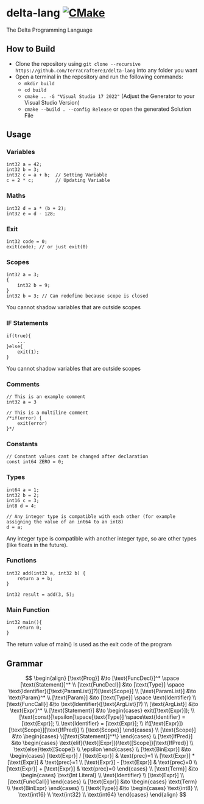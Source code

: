 # delta-lang [![CMake](https://github.com/TerraCraftere3/delta-lang/actions/workflows/cmake_windows.yml/badge.svg)](https://github.com/TerraCraftere3/delta-lang/actions/workflows/cmake_windows.yml)
The Delta Programming Language

## How to Build
- Clone the repository using `git clone --recursive https://github.com/TerraCraftere3/delta-lang` into any folder you want
- Open a terminal in the repository and run the following commands:
    - `mkdir build`
    - `cd build`
    - `cmake .. -G "Visual Studio 17 2022"` (Adjust the Generator to your Visual Studio Version)
    - `cmake --build . --config Release` or open the generated Solution File

## Usage
### Variables
```
int32 a = 42;
int32 b = 3;
int32 c = a + b;  // Setting Variable
c = 2 * c;        // Updating Variable
```

### Maths 
```
int32 d = a * (b + 2);
int32 e = d - 128;
```

### Exit
```
int32 code = 0;
exit(code); // or just exit(0)
```

### Scopes
```
int32 a = 3;
{
    int32 b = 9;
}
int32 b = 3; // Can redefine because scope is closed
```
You cannot shadow variables that are outside scopes

### IF Statements
```
if(true){
    ...
}else{
    exit(1);
}
```
You cannot shadow variables that are outside scopes

### Comments
```
// This is an example comment
int32 a = 3

// This is a multiline comment
/*if(error) {
    exit(error)
}*/
```

### Constants
```
// Constant values cant be changed after declaration
const int64 ZERO = 0;
```

### Types
```
int64 a = 1;
int32 b = 2;
int16 c = 3;
int8 d = 4;

// Any integer type is compatible with each other (for example assigning the value of an int64 to an int8)
d = a;
```
Any integer type is compatible with another integer type, so are other types (like floats in the future).

### Functions
```
int32 add(int32 a, int32 b) {
    return a + b;
}

int32 result = add(3, 5);
```

### Main Function

```
int32 main(){
    return 0;
}
```
The return value of main() is used as the exit code of the program

## Grammar
$$
\begin{align}
[\text{Prog}] &\to [\text{FuncDecl}]^* \space [\text{Statement}]^*
\\
[\text{FuncDecl}] &\to [\text{Type}] \space \text{Identifier}([\text{ParamList}]?)[\text{Scope}]
\\
[\text{ParamList}] &\to \text{Param}^*
\\
[\text{Param}] &\to [\text{Type}] \space \text{Identifier}
\\
[\text{FuncCall}] &\to \text{Identifier}([\text{ArgList}]?)
\\
[\text{ArgList}] &\to \text{Expr}^*
\\
[\text{Statement}] &\to 
\begin{cases}
    exit([\text{Expr}]); 
    \\
    [\text{const}|\epsilon]\space[\text{Type}] \space\text{Identifier} = [\text{Expr}];
    \\
    \text{Identifier} = [\text{Expr}];
    \\
    if([\text{Expr}])[\text{Scope}][\text{IfPred}]
    \\
    [\text{Scope}]
\end{cases}
\\
[\text{Scope}] &\to
\begin{cases}
    \{[\text{Statement}]^*\}
\end{cases}
\\
[\text{IfPred}] &\to
\begin{cases}
    \text{elif}(\text{[Expr]})\text{[Scope]}[\text{IfPred}]
    \\
    \text{else}\text{[Scope]}
    \\
    \epsilon
\end{cases}
\\
[\text{BinExpr}] &\to
\begin{cases}
    [\text{Expr}] / [\text{Expr}] & \text{prec}=1
    \\
    [\text{Expr}] * [\text{Expr}] & \text{prec}=1
    \\
    [\text{Expr}] - [\text{Expr}] & \text{prec}=0
    \\
    [\text{Expr}] + [\text{Expr}] & \text{prec}=0
\end{cases}
\\
[\text{Term}] &\to 
\begin{cases}
    \text{Int Literal}
    \\
    \text{Identifier}
    \\
    [\text{Expr}]
    \\
    [\text{FuncCall}]
\end{cases}
\\
[\text{Expr}] &\to 
\begin{cases}
    \text{Term}
    \\
    \text{BinExpr}
\end{cases}
\\
[\text{Type}] &\to 
\begin{cases}
    \text{int8}
    \\
    \text{int16}
    \\
    \text{int32}
    \\
    \text{int64}
\end{cases}
\end{align}
$$